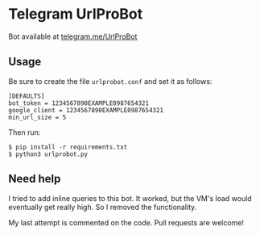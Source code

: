 # Telegram UrlProBot

Bot available at [telegram.me/UrlProBot](http://telegram.me/UrlProBot)

## Usage

Be sure to create the file `urlprobot.conf` and set it as follows:

```
[DEFAULTS]
bot_token = 1234567890EXAMPLE0987654321
google_client = 1234567890EXAMPLE0987654321
min_url_size = 5
```

Then run:

```
$ pip install -r requirements.txt
$ python3 urlprobot.py
```

## Need help

I tried to add inline queries to this bot. It worked, but the VM's load would eventually get really high. So I removed the functionality.

My last attempt is commented on the code. Pull requests are welcome!
